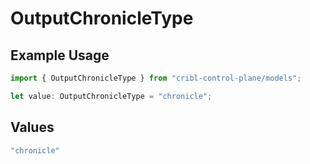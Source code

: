 # OutputChronicleType

## Example Usage

```typescript
import { OutputChronicleType } from "cribl-control-plane/models";

let value: OutputChronicleType = "chronicle";
```

## Values

```typescript
"chronicle"
```